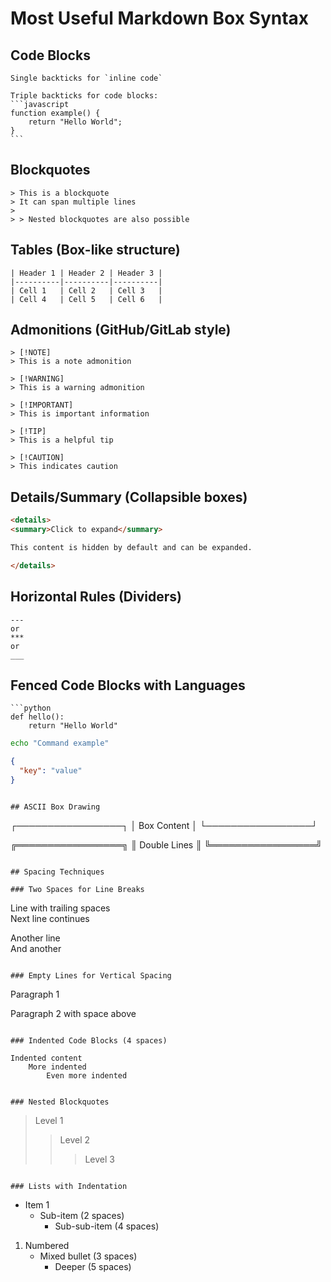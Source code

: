 # Most Useful Markdown Box Syntax

## Code Blocks
```
Single backticks for `inline code`
```

````
Triple backticks for code blocks:
```javascript
function example() {
    return "Hello World";
}
```
````

## Blockquotes
```
> This is a blockquote
> It can span multiple lines
> 
> > Nested blockquotes are also possible
```

## Tables (Box-like structure)
```
| Header 1 | Header 2 | Header 3 |
|----------|----------|----------|
| Cell 1   | Cell 2   | Cell 3   |
| Cell 4   | Cell 5   | Cell 6   |
```

## Admonitions (GitHub/GitLab style)
```
> [!NOTE]
> This is a note admonition

> [!WARNING]
> This is a warning admonition

> [!IMPORTANT]
> This is important information

> [!TIP]
> This is a helpful tip

> [!CAUTION]
> This indicates caution
```

## Details/Summary (Collapsible boxes)
```html
<details>
<summary>Click to expand</summary>

This content is hidden by default and can be expanded.

</details>
```

## Horizontal Rules (Dividers)
```
---
or
***
or
___
```

## Fenced Code Blocks with Languages
```
```python
def hello():
    return "Hello World"
```

```bash
echo "Command example"
```

```json
{
  "key": "value"
}
```
```

## ASCII Box Drawing
```
┌─────────────────┐
│   Box Content   │
└─────────────────┘

╔═════════════════╗
║   Double Lines  ║
╚═════════════════╝
```

## Spacing Techniques

### Two Spaces for Line Breaks
```
Line with trailing spaces  
Next line continues

Another line  
And another
```

### Empty Lines for Vertical Spacing
```
Paragraph 1


Paragraph 2 with space above
```

### Indented Code Blocks (4 spaces)
```
    Indented content
        More indented
            Even more indented
```

### Nested Blockquotes
```
> Level 1
> 
> > Level 2
> > 
> > > Level 3
```

### Lists with Indentation
```
- Item 1
  - Sub-item (2 spaces)
    - Sub-sub-item (4 spaces)

1. Numbered
   - Mixed bullet (3 spaces)
     - Deeper (5 spaces)
```